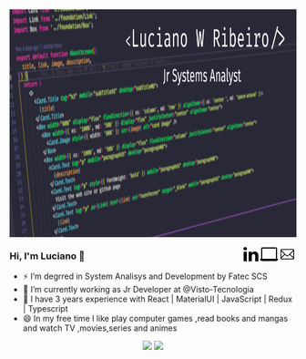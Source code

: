 <img align="center" src="./assets/capa_Github.png" height="400px"/>

<a href="mailto:lucianowribeiro@gmail.com"><img align="right" witdh="32px" src="./assets/1814108-32.png"/> 
<a href="https://portifolio-lucianowribeiro.vercel.app/"><img align="right" witdh="32px" src="./assets/2205216-32.png"/></a>
<a href="https://www.linkedin.com/in/lucianowribeiro/"><img align="right" witdh="32px" src="./assets/367593-32.png"/></a>

<h3> Hi, I'm Luciano 👋</h3>

- ⚡ I’m degrred in System Analisys and Development by Fatec SCS
-  🔭 I’m currently working as Jr Developer at @Visto-Tecnologia
- 💬 I have 3 years experience with React | MaterialUI | JavaScript | Redux | Typescript
- 😄 In my free time  I like play computer games ,read books and mangas and watch TV ,movies,series and animes

<p align="center">
  <img height="150px" src="https://github-readme-stats.vercel.app/api?username=lucianowribeiro&show_icons=true&theme=dracula"/>
  <img height="150px" src="https://github-readme-stats.vercel.app/api/top-langs/?username=lucianowribeiro&theme=dracula&layout=compact"/>
</p>
